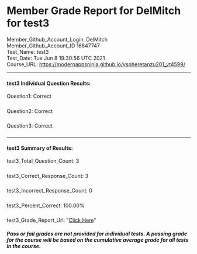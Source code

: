 # Member Grade Report for DelMitch for test3  
   
Member_Github_Account_Login: DelMitch  
Member_Github_Account_ID 16847747  
Test_Name: test3  
Test_Date: Tue Jun  8 19:30:56 UTC 2021  
Course_URL: https://modernappsninja.github.io/vspheretanzu201_vt4599/  
   
---  
#### test3 Individual Question Results:  
Question1: Correct  
#####  
Question2: Correct  
#####  
Question3: Correct  
#####  
---  
#### test3 Summary of Results:  
test3_Total_Question_Count: 3  
#####  
test3_Correct_Response_Count: 3  
#####  
test3_Incorrect_Response_Count: 0  
#####  
test3_Percent_Correct: 100.00%  
#####  
test3_Grade_Report_Url: "[Click Here](https://github.com/modernappsninjas/DelMitch/blob/main/static/userdata/courses/vspheretanzu201_vt4599/grade_report.pr161.test3.md)"
##### Pass or fail grades are not provided for individual tests. A passing grade for the course will be based on the cumulative average grade for all tests in the course.  
